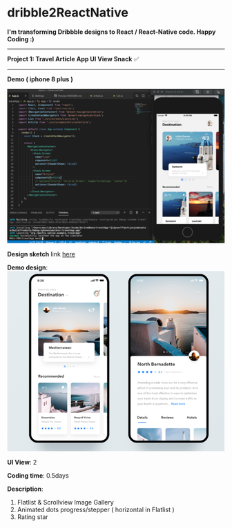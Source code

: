 # dribble2ReactNative

**I'm transforming Dribbble designs to React / React-Native code. Happy Coding :)**
<hr/>


**Project 1: Travel Article App UI	View Snack**	✅
<hr/>

**Demo ( iphone 8 plus )**

![Screenshot](travelApp.png)

**Design sketch** link [here](https://camo.githubusercontent.com/7a5c07fe2cf40e5401dbee62a94994f82a4b0bc9/68747470733a2f2f63646e2e6472696262626c652e636f6d2f75736572732f313633313630372f73637265656e73686f74732f353731373931372f6174746163686d656e74732f313233343835312f5f5f5f5f2d312e302e706e67)

**Demo design**:
![Screenshot](travelAppDesign.png)

**UI View**:  2

**Coding time**: 0.5days

**Description**:
1. Flatlist & Scrollview Image Gallery
2. Animated dots progress/stepper ( horizontal in Flatlist ) 
3. Rating star 


